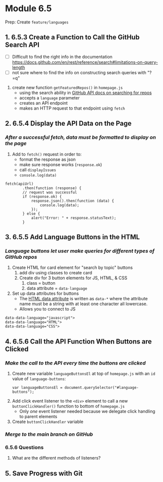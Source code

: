 # Module 6.5

Prep: Create `feature/languages`

## 1. 6.5.3 Create a Function to Call the GitHub Search API

-   [ ] Difficult to find the right info in the documentation
        https://docs.github.com/en/rest/reference/search#limitations-on-query-length
-   [ ] not sure where to find the info on constructing search queries with "?=q"

1. create new function `getFeaturedRepos()` in `homepage.js`
    - using the search ability in [GitHub API docs on searching for repos](https://docs.github.com/en/search-github/searching-on-github/searching-for-repositories)
    - accepts a `language` parameter
    - creates an API endpoint
    - makes an HTTP request to that endpoint using `fetch`

## 2. 6.5.4 Display the API Data on the Page

### _After a successful fetch, data must be formatted to display on the page_

1. Add to `fetch()` request in order to:
    - format the response as json
    - make sure response works (`response.ok`)
    - call `displayIssues`
    - `console.log(data)`

```
fetch(apiUrl)
		.then(function (response) {
		// request was successful
		if (response.ok) {
			response.json().then(function (data) {
				console.log(data);
			});
		} else {
			alert("Error: " + response.statusText);
		}
```

## 3. 6.5.5 Add Language Buttons in the HTML

### _Language buttons let user make queries for different types of GitHub repos_

1. Create HTML for card element for "search by topic" buttons
    1. add div using classes to create card
    2. Create div for 3 button elements for JS, HTML, & CSS
        1. class = button
        2. data attribute = `data-language`
2. Set up data attributes for buttons
    - The [HTML data attribute](https://www.w3schools.com/tags/att_data-.asp) is written as `data-*` where the attribute name must be a string with at least one character all lowercase.
    - Allows you to connect to JS

```
data-data-language="javascript">
data-data-language="HTML">
data-data-language="CSS">
```

## 4. 6.5.6 Call the API Function When Buttons are Clicked
### _Make the call to the API every time the buttons are clicked_
1. Create new variable `languageButtonsEl` at top of `homepage.js` with an `id` value of `language-buttons`: 
	```
	var languageButtonsEl = document.querySelector("#language-buttons");
	```
2. Add click event listener to the `<div>` element to call a new `buttonClickHandler()` function to bottom of `homepage.js`
	- Only _one_ event listener needed because we delegate click handling to parent elements
3. Create `buttonClickHandler` variable 
### _Merge to the main branch on GitHub_

### 6.5.6 Questions
1. What are the different methods of listeners?
## 5. Save Progress with Git
